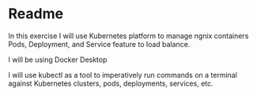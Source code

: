 # Readme

<p>In this exercise I will use Kubernetes platform to manage ngnix containers Pods, Deployment, and Service feature to load balance.</p>

<p>I will be using Docker Desktop</p>

<p>I will use kubectl as a tool to imperatively run commands on a terminal against Kubernetes clusters, pods, deployments, services, etc.</p>




